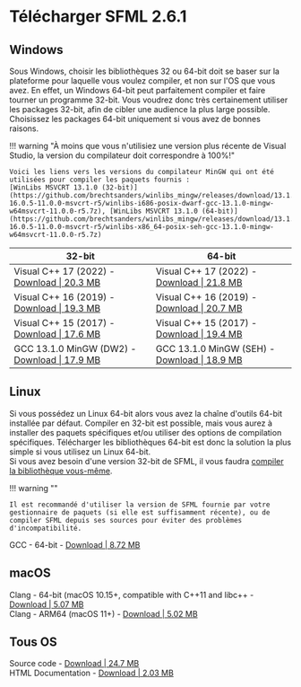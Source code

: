 # Télécharger SFML 2.6.1

## Windows

Sous Windows, choisir les bibliothèques 32 ou 64-bit doit se baser sur la plateforme pour laquelle vous voulez compiler, et non sur l'OS que vous avez. En effet, un Windows 64-bit peut parfaitement compiler et faire tourner un programme 32-bit. Vous voudrez donc très certainement utiliser les packages 32-bit, afin de cibler une audience la plus large possible. Choisissez les packages 64-bit uniquement si vous avez de bonnes raisons.

!!! warning "À moins que vous n'utilisiez une version plus récente de Visual Studio, la version du compilateur doit correspondre à 100%!"

    Voici les liens vers les versions du compilateur MinGW qui ont été utilisées pour compiler les paquets fournis :  
    [WinLibs MSVCRT 13.1.0 (32-bit)](https://github.com/brechtsanders/winlibs_mingw/releases/download/13.1.0-16.0.5-11.0.0-msvcrt-r5/winlibs-i686-posix-dwarf-gcc-13.1.0-mingw-w64msvcrt-11.0.0-r5.7z), [WinLibs MSVCRT 13.1.0 (64-bit)](https://github.com/brechtsanders/winlibs_mingw/releases/download/13.1.0-16.0.5-11.0.0-msvcrt-r5/winlibs-x86_64-posix-seh-gcc-13.1.0-mingw-w64msvcrt-11.0.0-r5.7z)

| 32-bit | 64-bit |
| ------ | ------ |
| Visual C++ 17 (2022) - [Download &#124; 20.3 MB](https://www.sfml-dev.org/files/SFML-2.6.1-windows-vc17-32-bit.zip) | Visual C++ 17 (2022) - [Download &#124; 21.8 MB](https://www.sfml-dev.org/files/SFML-2.6.1-windows-vc17-64-bit.zip) |
| Visual C++ 16 (2019) - [Download &#124; 19.3 MB](https://www.sfml-dev.org/files/SFML-2.6.1-windows-vc16-32-bit.zip) | Visual C++ 16 (2019) - [Download &#124; 20.7 MB](https://www.sfml-dev.org/files/SFML-2.6.1-windows-vc16-64-bit.zip) |
| Visual C++ 15 (2017) - [Download &#124; 17.6 MB](https://www.sfml-dev.org/files/SFML-2.6.1-windows-vc15-32-bit.zip) | Visual C++ 15 (2017) - [Download &#124; 19.4 MB](https://www.sfml-dev.org/files/SFML-2.6.1-windows-vc15-64-bit.zip) |
| GCC 13.1.0 MinGW (DW2) - [Download &#124; 17.9 MB](https://www.sfml-dev.org/files/SFML-2.6.1-windows-gcc-13.1.0-mingw-32-bit.zip) | GCC 13.1.0 MinGW (SEH) - [Download &#124; 18.9 MB](https://www.sfml-dev.org/files/SFML-2.6.1-windows-gcc-13.1.0-mingw-64-bit.zip) |

## Linux

Si vous possédez un Linux 64-bit alors vous avez la chaîne d'outils 64-bit installée par défaut. Compiler en 32-bit est possible, mais vous aurez à installer des paquets spécifiques et/ou utiliser des options de compilation spécifiques. Télécharger les bibliothèques 64-bit est donc la solution la plus simple si vous utilisez un Linux 64-bit.  
Si vous avez besoin d'une version 32-bit de SFML, il vous faudra [compiler la bibliothèque vous-même](../../tutorials/2.6/cmake.md).

!!! warning ""

    Il est recommandé d'utiliser la version de SFML fournie par votre gestionnaire de paquets (si elle est suffisamment récente), ou de compiler SFML depuis ses sources pour éviter des problèmes d'incompatibilité.

GCC - 64-bit - [Download | 8.72 MB](https://www.sfml-dev.org/files/SFML-2.6.1-linux-gcc-64-bit.tar.gz)

## macOS

Clang - 64-bit (macOS 10.15+, compatible with C++11 and libc++ - [Download | 5.07 MB](https://www.sfml-dev.org/files/SFML-2.6.1-macOS-clang-64-bit.tar.gz)  
Clang - ARM64 (macOS 11+) - [Download | 5.02 MB](https://www.sfml-dev.org/files/SFML-2.6.1-macOS-clang-arm64.tar.gz)


## Tous OS

Source code - [Download | 24.7 MB](https://www.sfml-dev.org/files/SFML-2.6.1-sources.zip)  
HTML Documentation - [Download | 2.03 MB](https://www.sfml-dev.org/files/SFML-2.6.1-doc.zip)